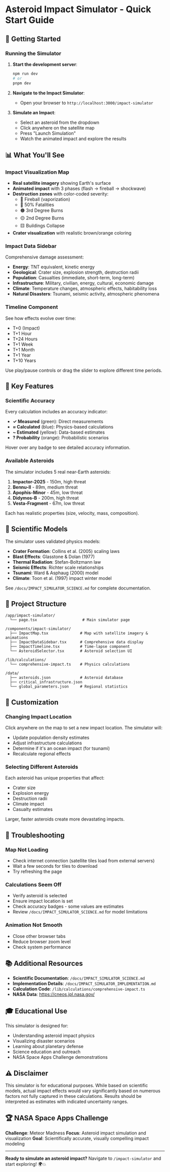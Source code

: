 # Asteroid Impact Simulator - Quick Start Guide

## 🚀 Getting Started

### Running the Simulator

1. **Start the development server**:
   ```bash
   npm run dev
   # or
   pnpm dev
   ```

2. **Navigate to the Impact Simulator**:
   - Open your browser to `http://localhost:3000/impact-simulator`

3. **Simulate an Impact**:
   - Select an asteroid from the dropdown
   - Click anywhere on the satellite map
   - Press "Launch Simulation"
   - Watch the animated impact and explore the results

## 📊 What You'll See

### Impact Visualization Map
- **Real satellite imagery** showing Earth's surface
- **Animated impact** with 3 phases (flash → fireball → shockwave)
- **Destruction zones** with color-coded severity:
  - 🔵 Fireball (vaporization)
  - 🔴 50% Fatalities
  - 🟠 3rd Degree Burns
  - 🟡 2nd Degree Burns
  - 🟨 Buildings Collapse
- **Crater visualization** with realistic brown/orange coloring

### Impact Data Sidebar
Comprehensive damage assessment:
- **Energy**: TNT equivalent, kinetic energy
- **Geological**: Crater size, explosion strength, destruction radii
- **Population**: Casualties (immediate, short-term, long-term)
- **Infrastructure**: Military, civilian, energy, cultural, economic damage
- **Climate**: Temperature changes, atmospheric effects, habitability loss
- **Natural Disasters**: Tsunami, seismic activity, atmospheric phenomena

### Timeline Component
See how effects evolve over time:
- T+0 (Impact)
- T+1 Hour
- T+24 Hours
- T+1 Week
- T+1 Month
- T+1 Year
- T+10 Years

Use play/pause controls or drag the slider to explore different time periods.

## 🎯 Key Features

### Scientific Accuracy
Every calculation includes an accuracy indicator:
- **✓ Measured** (green): Direct measurements
- **≈ Calculated** (blue): Physics-based calculations
- **~ Estimated** (yellow): Data-based estimates
- **? Probability** (orange): Probabilistic scenarios

Hover over any badge to see detailed accuracy information.

### Available Asteroids
The simulator includes 5 real near-Earth asteroids:
1. **Impactor-2025** - 150m, high threat
2. **Bennu-II** - 89m, medium threat
3. **Apophis-Minor** - 45m, low threat
4. **Didymos-B** - 200m, high threat
5. **Vesta-Fragment** - 67m, low threat

Each has realistic properties (size, velocity, mass, composition).

## 🔬 Scientific Models

The simulator uses validated physics models:
- **Crater Formation**: Collins et al. (2005) scaling laws
- **Blast Effects**: Glasstone & Dolan (1977)
- **Thermal Radiation**: Stefan-Boltzmann law
- **Seismic Effects**: Richter scale relationships
- **Tsunami**: Ward & Asphaug (2000) model
- **Climate**: Toon et al. (1997) impact winter model

See `/docs/IMPACT_SIMULATOR_SCIENCE.md` for complete documentation.

## 📁 Project Structure

```
/app/impact-simulator/
  └── page.tsx                    # Main simulator page

/components/impact-simulator/
  ├── ImpactMap.tsx              # Map with satellite imagery & animations
  ├── ImpactDataSidebar.tsx      # Comprehensive data display
  ├── ImpactTimeline.tsx         # Time-lapse component
  └── AsteroidSelector.tsx       # Asteroid selection UI

/lib/calculations/
  └── comprehensive-impact.ts    # Physics calculations

/data/
  ├── asteroids.json             # Asteroid database
  ├── critical_infrastructure.json
  └── global_parameters.json     # Regional statistics
```

## 🎨 Customization

### Changing Impact Location
Click anywhere on the map to set a new impact location. The simulator will:
- Update population density estimates
- Adjust infrastructure calculations
- Determine if it's an ocean impact (for tsunami)
- Recalculate regional effects

### Selecting Different Asteroids
Each asteroid has unique properties that affect:
- Crater size
- Explosion energy
- Destruction radii
- Climate impact
- Casualty estimates

Larger, faster asteroids create more devastating impacts.

## 🐛 Troubleshooting

### Map Not Loading
- Check internet connection (satellite tiles load from external servers)
- Wait a few seconds for tiles to download
- Try refreshing the page

### Calculations Seem Off
- Verify asteroid is selected
- Ensure impact location is set
- Check accuracy badges - some values are estimates
- Review `/docs/IMPACT_SIMULATOR_SCIENCE.md` for model limitations

### Animation Not Smooth
- Close other browser tabs
- Reduce browser zoom level
- Check system performance

## 📚 Additional Resources

- **Scientific Documentation**: `/docs/IMPACT_SIMULATOR_SCIENCE.md`
- **Implementation Details**: `/docs/IMPACT_SIMULATOR_IMPLEMENTATION.md`
- **Calculation Code**: `/lib/calculations/comprehensive-impact.ts`
- **NASA Data**: https://cneos.jpl.nasa.gov/

## 🎓 Educational Use

This simulator is designed for:
- Understanding asteroid impact physics
- Visualizing disaster scenarios
- Learning about planetary defense
- Science education and outreach
- NASA Space Apps Challenge demonstrations

## ⚠️ Disclaimer

This simulator is for educational purposes. While based on scientific models, actual impact effects would vary significantly based on numerous factors not fully captured in these calculations. Results should be interpreted as estimates with indicated uncertainty ranges.

## 🏆 NASA Space Apps Challenge

**Challenge**: Meteor Madness
**Focus**: Asteroid impact simulation and visualization
**Goal**: Scientifically accurate, visually compelling impact modeling

---

**Ready to simulate an asteroid impact?** Navigate to `/impact-simulator` and start exploring! 🌍💥
